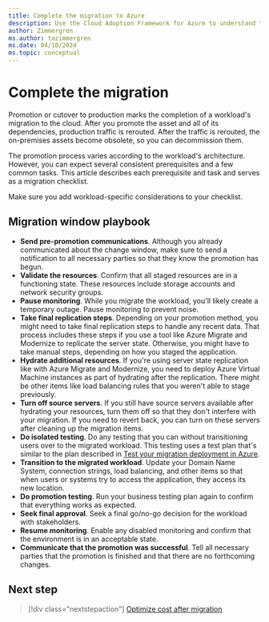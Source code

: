 ```yaml
---
title: Complete the migration to Azure
description: Use the Cloud Adoption Framework for Azure to understand the common tasks and standard prerequisites for promoting a migrated resource to production.
author: Zimmergren
ms.author: tozimmergren
ms.date: 04/10/2024
ms.topic: conceptual
---
```


# Complete the migration

Promotion or cutover to production marks the completion of a workload's migration to the cloud. After you promote the asset and all of its dependencies, production traffic is rerouted. After the traffic is rerouted, the on-premises assets become obsolete, so you can decommission them.

The promotion process varies according to the workload's architecture. However, you can expect several consistent prerequisites and a few common tasks. This article describes each prerequisite and task and serves as a migration checklist.

Make sure you add workload-specific considerations to your checklist.

## Migration window playbook

- **Send pre-promotion communications**. Although you already communicated about the change window, make sure to send a notification to all necessary parties so that they know the promotion has begun.
- **Validate the resources**. Confirm that all staged resources are in a functioning state. These resources include storage accounts and network security groups.
- **Pause monitoring**. While you migrate the workload, you'll likely create a temporary outage. Pause monitoring to prevent noise.
- **Take final replication steps**. Depending on your promotion method, you might need to take final replication steps to handle any recent data. That process includes these steps if you use a tool like Azure Migrate and Modernize to replicate the server state. Otherwise, you might have to take manual steps, depending on how you staged the application.
- **Hydrate additional resources**. If you're using server state replication like with Azure Migrate and Modernize, you need to deploy Azure Virtual Machine instances as part of hydrating after the replication. There might be other items like load balancing rules that you weren't able to stage previously.
- **Turn off source servers**. If you still have source servers available after hydrating your resources, turn them off so that they don't interfere with your migration. If you need to revert back, you can turn on these servers after cleaning up the migration items.
- **Do isolated testing**. Do any testing that you can without transitioning users over to the migrated workload. This testing uses a test plan that's similar to the plan described in [Test your migration deployment in Azure](../deploy/migration-test.md).
- **Transition to the migrated workload**. Update your Domain Name System, connection strings, load balancing, and other items so that when users or systems try to access the application, they access its new location.
- **Do promotion testing**. Run your business testing plan again to confirm that everything works as expected.
- **Seek final approval**. Seek a final go/no-go decision for the workload with stakeholders.
- **Resume monitoring**. Enable any disabled monitoring and confirm that the environment is in an acceptable state.
- **Communicate that the promotion was successful**. Tell all necessary parties that the promotion is finished and that there are no forthcoming changes.

## Next step

> [!div class="nextstepaction"]
> [Optimize cost after migration](./optimize-cost-after-migration.md)
